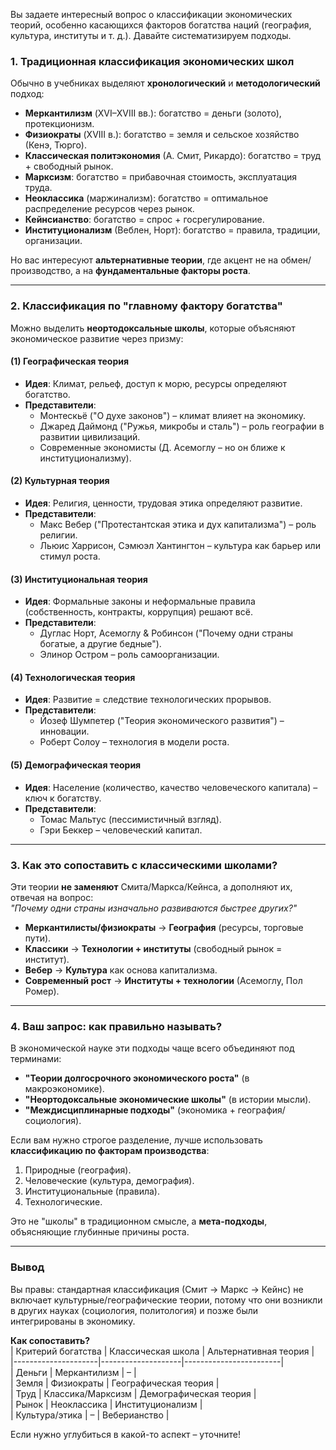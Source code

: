 Вы задаете интересный вопрос о классификации экономических теорий, особенно касающихся факторов богатства наций (география, культура, институты и т. д.). Давайте систематизируем подходы.  

### **1. Традиционная классификация экономических школ**  
Обычно в учебниках выделяют **хронологический** и **методологический** подход:  
- **Меркантилизм** (XVI–XVIII вв.): богатство = деньги (золото), протекционизм.  
- **Физиократы** (XVIII в.): богатство = земля и сельское хозяйство (Кенэ, Тюрго).  
- **Классическая политэкономия** (А. Смит, Рикардо): богатство = труд + свободный рынок.  
- **Марксизм**: богатство = прибавочная стоимость, эксплуатация труда.  
- **Неоклассика** (маржинализм): богатство = оптимальное распределение ресурсов через рынок.  
- **Кейнсианство**: богатство = спрос + госрегулирование.  
- **Институционализм** (Веблен, Норт): богатство = правила, традиции, организации.  

Но вас интересуют **альтернативные теории**, где акцент не на обмен/производство, а на **фундаментальные факторы роста**.  

---  

### **2. Классификация по "главному фактору богатства"**  
Можно выделить **неортодоксальные школы**, которые объясняют экономическое развитие через призму:  

#### **(1) Географическая теория**  
- **Идея**: Климат, рельеф, доступ к морю, ресурсы определяют богатство.  
- **Представители**:  
  - Монтескьё ("О духе законов") – климат влияет на экономику.  
  - Джаред Даймонд ("Ружья, микробы и сталь") – роль географии в развитии цивилизаций.  
  - Современные экономисты (Д. Асемоглу – но он ближе к институционализму).  

#### **(2) Культурная теория**  
- **Идея**: Религия, ценности, трудовая этика определяют развитие.  
- **Представители**:  
  - Макс Вебер ("Протестантская этика и дух капитализма") – роль религии.  
  - Льюис Харрисон, Сэмюэл Хантингтон – культура как барьер или стимул роста.  

#### **(3) Институциональная теория**  
- **Идея**: Формальные законы и неформальные правила (собственность, контракты, коррупция) решают всё.  
- **Представители**:  
  - Дуглас Норт, Асемоглу & Робинсон ("Почему одни страны богатые, а другие бедные").  
  - Элинор Остром – роль самоорганизации.  

#### **(4) Технологическая теория**  
- **Идея**: Развитие = следствие технологических прорывов.  
- **Представители**:  
  - Йозеф Шумпетер ("Теория экономического развития") – инновации.  
  - Роберт Солоу – технология в модели роста.  

#### **(5) Демографическая теория**  
- **Идея**: Население (количество, качество человеческого капитала) – ключ к богатству.  
- **Представители**:  
  - Томас Мальтус (пессимистичный взгляд).  
  - Гэри Беккер – человеческий капитал.  

---  

### **3. Как это сопоставить с классическими школами?**  
Эти теории **не заменяют** Смита/Маркса/Кейнса, а дополняют их, отвечая на вопрос:  
*"Почему одни страны изначально развиваются быстрее других?"*  

- **Меркантилисты/физиократы** → **География** (ресурсы, торговые пути).  
- **Классики** → **Технологии + институты** (свободный рынок = институт).  
- **Вебер** → **Культура** как основа капитализма.  
- **Современный рост** → **Институты + технологии** (Асемоглу, Пол Ромер).  

---  

### **4. Ваш запрос: как правильно называть?**  
В экономической науке эти подходы чаще всего объединяют под терминами:  
- **"Теории долгосрочного экономического роста"** (в макроэкономике).  
- **"Неортодоксальные экономические школы"** (в истории мысли).  
- **"Междисциплинарные подходы"** (экономика + география/социология).  

Если вам нужно строгое разделение, лучше использовать **классификацию по факторам производства**:  
1. Природные (география).  
2. Человеческие (культура, демография).  
3. Институциональные (правила).  
4. Технологические.  

Это не "школы" в традиционном смысле, а **мета-подходы**, объясняющие глубинные причины роста.  

---  

### **Вывод**  
Вы правы: стандартная классификация (Смит → Маркс → Кейнс) не включает культурные/географические теории, потому что они возникли в других науках (социология, политология) и позже были интегрированы в экономику.  

**Как сопоставить?**  
| Критерий богатства | Классическая школа | Альтернативная теория |  
|---------------------|--------------------|------------------------|  
| Деньги              | Меркантилизм       | –                      |  
| Земля               | Физиократы         | Географическая теория  |  
| Труд                | Классика/Марксизм  | Демографическая теория |  
| Рынок               | Неоклассика        | Институционализм       |  
| Культура/этика      | –                  | Веберианство           |  

Если нужно углубиться в какой-то аспект – уточните!